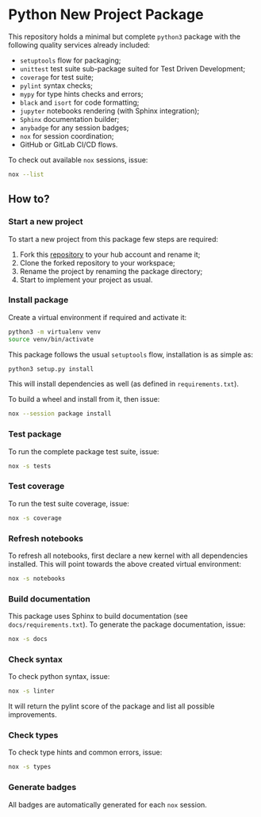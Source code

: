 # Python New Project Package

This repository holds a minimal but complete `python3` package
with the following quality services already included:

 - `setuptools` flow for packaging;
 - `unittest` test suite sub-package suited for Test Driven Development;
 - `coverage` for test suite;
 - `pylint` syntax checks;
 - `mypy` for type hints checks and errors;
 - `black` and `isort` for code formatting;
 - `jupyter` notebooks rendering (with Sphinx integration);
 - `Sphinx` documentation builder;
 - `anybadge` for any session badges;  
 - `nox` for session coordination;
 - GitHub or GitLab CI/CD flows.

To check out available `nox` sessions, issue:

```bash
nox --list
```

## How to?

### Start a new project

To start a new project from this package few steps are required:

 1. Fork this [repository](https://github.com/jlandercy/newproject) to your hub
    account and rename it;
 2. Clone the forked repository to your workspace;
 3. Rename the project by renaming the package directory;
 4. Start to implement your project as usual.

### Install package

Create a virtual environment if required and activate it:

```bash
python3 -m virtualenv venv
source venv/bin/activate
```

This package follows the usual `setuptools` flow, installation is as simple as:

```bash
python3 setup.py install
```

This will install dependencies as well (as defined in `requirements.txt`).

To build a wheel and install from it, then issue:

```bash
nox --session package install
```

### Test package

To run the complete package test suite, issue:

```bash
nox -s tests
```

### Test coverage

To run the test suite coverage, issue:

```bash
nox -s coverage
```

### Refresh notebooks

To refresh all notebooks, first declare a new kernel with all dependencies installed.
This will point towards the above created virtual environment:

```bash
nox -s notebooks
```

### Build documentation

This package uses Sphinx to build documentation (see `docs/requirements.txt`).
To generate the package documentation, issue:

```bash
nox -s docs
```

### Check syntax

To check python syntax, issue:

```bash
nox -s linter
```

It will return the pylint score of the package and list all possible improvements.

### Check types

To check type hints and common errors, issue:

```bash
nox -s types
```

### Generate badges

All badges are automatically generated for each `nox` session.
